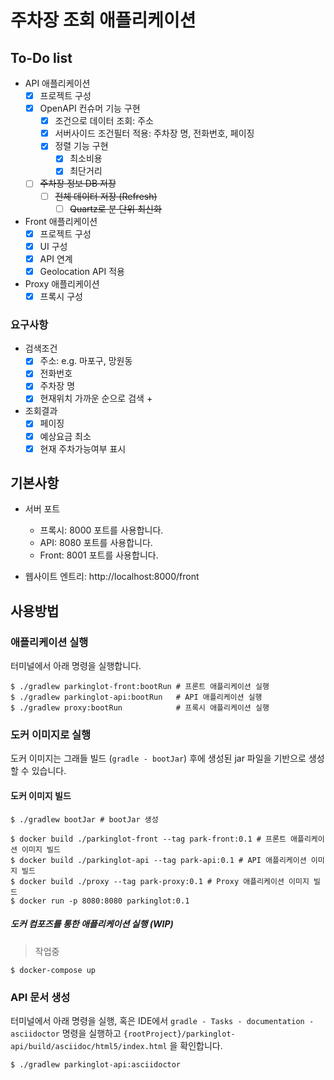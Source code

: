 # 주차장 조회 애플리케이션

## To-Do list

* API 애플리케이션
  * [x] 프로젝트 구성
  * [x] OpenAPI 컨슈머 기능 구현
    * [x] 조건으로 데이터 조회: 주소
    * [x] 서버사이드 조건필터 적용: 주차장 명, 전화번호, 페이징
    * [x] 정렬 기능 구현
      * [x] 최소비용
      * [x] 최단거리
  * [ ] ~~주차장 정보 DB 저장~~
    * [ ] ~~전체 데이터 저장 (Refresh)~~
      * [ ] ~~Quartz로 분 단위 최신화~~
* Front 애플리케이션
  * [x] 프로젝트 구성
  * [x] UI 구성
  * [x] API 연계
  * [x] Geolocation API 적용
* Proxy 애플리케이션
  * [x] 프록시 구성

### 요구사항

* 검색조건
  * [x] 주소: e.g. 마포구, 망원동
  * [x] 전화번호
  * [x] 주차장 명
  * [x] 현재위치 가까운 순으로 검색 +
* 조회결과
  * [x] 페이징
  * [x] 예상요금 최소
  * [x] 현재 주차가능여부 표시
  
## 기본사항

* 서버 포트
  * 프록시: 8000 포트를 사용합니다.
  * API: 8080 포트를 사용합니다.
  * Front: 8001 포트를 사용합니다.

* 웹사이트 엔트리: http://localhost:8000/front

## 사용방법

### 애플리케이션 실행

터미널에서 아래 명령을 실행합니다.

```console
$ ./gradlew parkinglot-front:bootRun # 프론트 애플리케이션 실행
$ ./gradlew parkinglot-api:bootRun   # API 애플리케이션 실행
$ ./gradlew proxy:bootRun            # 프록시 애플리케이션 실행
```

### 도커 이미지로 실행

도커 이미지는 그래들 빌드 (`gradle - bootJar`) 후에 생성된 jar 파일을 기반으로 생성할 수 있습니다.

#### 도커 이미지 빌드

```console
$ ./gradlew bootJar # bootJar 생성

$ docker build ./parkinglot-front --tag park-front:0.1 # 프론트 애플리케이션 이미지 빌드
$ docker build ./parkinglot-api --tag park-api:0.1 # API 애플리케이션 이미지 빌드
$ docker build ./proxy --tag park-proxy:0.1 # Proxy 애플리케이션 이미지 빌드
$ docker run -p 8080:8080 parkinglot:0.1 
```

##### 도커 컴포즈를 통한 애플리케이션 실행 (WIP)

> 작업중

```console
$ docker-compose up
```


### API 문서 생성

터미널에서 아래 명령을 실행, 혹은 IDE에서 `gradle - Tasks - documentation - asciidoctor` 명령을 실행하고 `{rootProject}/parkinglot-api/build/asciidoc/html5/index.html` 을 확인합니다.

```console
$ ./gradlew parkinglot-api:asciidoctor
```

